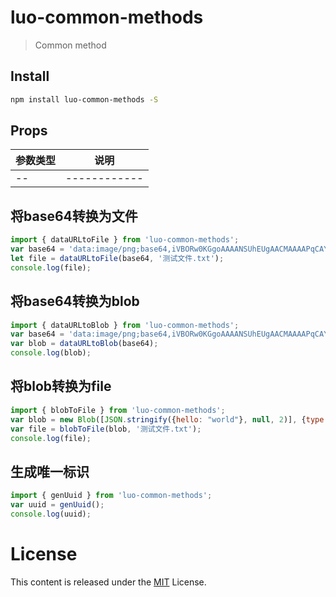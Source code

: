 # luo-common-methods

> Common method


## Install

```bash
npm install luo-common-methods -S
```

## Props 

| 参数类型 | 说明 |
| ---------- | ----------- |
| -- | ------------ |

## 将base64转换为文件

```js
import { dataURLtoFile } from 'luo-common-methods';
var base64 = 'data:image/png;base64,iVBORw0KGgoAAAANSUhEUgAACMAAAAPqCAYAAAB/';   // 非真实base64（演示用）
let file = dataURLtoFile(base64, '测试文件.txt');
console.log(file);

```

## 将base64转换为blob

```js
import { dataURLtoBlob } from 'luo-common-methods';
var base64 = 'data:image/png;base64,iVBORw0KGgoAAAANSUhEUgAACMAAAAPqCAYAAAB/';   // 非真实base64（演示用）
var blob = dataURLtoBlob(base64);
console.log(blob);

```

## 将blob转换为file

```js
import { blobToFile } from 'luo-common-methods';
var blob = new Blob([JSON.stringify({hello: "world"}, null, 2)], {type : 'application/json'})
var file = blobToFile(blob, '测试文件.txt');
console.log(file);

```

## 生成唯一标识

```js
import { genUuid } from 'luo-common-methods';
var uuid = genUuid();
console.log(uuid);

```

# License

This content is released under the [MIT](http://opensource.org/licenses/MIT) License.
